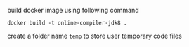 build docker image using following command
```shell
docker build -t online-compiler-jdk8 .
```

create a folder name `temp` to store user temporary code files